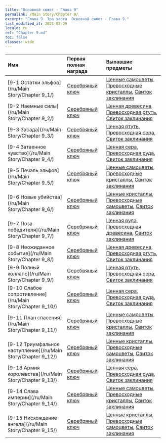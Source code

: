 ```yaml
---
title: "Основной сюжет - Глава 9"
permalink: /Main Story/Chapter 9/
excerpt: "Глава 9. Эра хаоса  Основной сюжет - Глава 9."
last_modified_at: 2021-03-29
locale: ru
ref: "Chapter 9.md"
toc: false
classes: wide
---
```


  | Имя |  Первая полная награда | Выпавшие предметы |
  |:------------|:------------|:------------| 
  | [9-1 Остатки эльфов](/ru/Main Story/Chapter 9_1/) | [Серебряный ключ](/ru/Items/con_693/) | [Ценные самоцветы](/ru/Items/mat_30/), [Превосходные кристаллы](/ru/Items/mat_24/), [Свиток заклинания](/ru/Items/con_694/) |
  | [9-2 Наемные силы](/ru/Main Story/Chapter 9_2/) | [Серебряный ключ](/ru/Items/con_693/) | [Ценная древесина](/ru/Items/mat_27/), [Превосходная ртуть](/ru/Items/mat_21/), [Свиток заклинания](/ru/Items/con_694/) |
  | [9-3 Засада](/ru/Main Story/Chapter 9_3/) | [Серебряный ключ](/ru/Items/con_693/) | [Ценная ртуть](/ru/Items/mat_28/), [Превосходная сера](/ru/Items/mat_22/), [Свиток заклинания](/ru/Items/con_694/) |
  | [9-4 Затаенное чувство](/ru/Main Story/Chapter 9_4/) | [Серебряный ключ](/ru/Items/con_693/) | [Ценная сера](/ru/Items/mat_29/), [Превосходная руда](/ru/Items/mat_19/), [Свиток заклинания](/ru/Items/con_694/) |
  | [9-5 Печаль эльфов](/ru/Main Story/Chapter 9_5/) | [Серебряный ключ](/ru/Items/con_693/) | [Ценные самоцветы](/ru/Items/mat_30/), [Превосходные кристаллы](/ru/Items/mat_24/), [Свиток заклинания](/ru/Items/con_694/) |
  | [9-6 Новые убийства](/ru/Main Story/Chapter 9_6/) | [Серебряный ключ](/ru/Items/con_693/) | [Ценные кристаллы](/ru/Items/mat_31/), [Превосходные самоцветы](/ru/Items/mat_23/), [Свиток заклинания](/ru/Items/con_694/) |
  | [9-7 Поза победителя](/ru/Main Story/Chapter 9_7/) | [Серебряный ключ](/ru/Items/con_693/) | [Ценная руда](/ru/Items/mat_26/), [Превосходная древесина](/ru/Items/mat_20/), [Свиток заклинания](/ru/Items/con_694/) |
  | [9-8 Неожиданное событие](/ru/Main Story/Chapter 9_8/) | [Серебряный ключ](/ru/Items/con_693/) | [Ценная древесина](/ru/Items/mat_27/), [Превосходная ртуть](/ru/Items/mat_21/), [Свиток заклинания](/ru/Items/con_694/) |
  | [9-9 Полный коллапс](/ru/Main Story/Chapter 9_9/) | [Серебряный ключ](/ru/Items/con_693/) | [Ценная ртуть](/ru/Items/mat_28/), [Превосходная сера](/ru/Items/mat_22/), [Свиток заклинания](/ru/Items/con_694/) |
  | [9-10 Слабое сопротивление](/ru/Main Story/Chapter 9_10/) | [Серебряный ключ](/ru/Items/con_693/) | [Ценная сера](/ru/Items/mat_29/), [Превосходная руда](/ru/Items/mat_19/), [Свиток заклинания](/ru/Items/con_694/) |
  | [9-11 План спасения](/ru/Main Story/Chapter 9_11/) | [Серебряный ключ](/ru/Items/con_693/) | [Ценные самоцветы](/ru/Items/mat_30/), [Превосходные кристаллы](/ru/Items/mat_24/), [Свиток заклинания](/ru/Items/con_694/) |
  | [9-12 Триумфальное наступление](/ru/Main Story/Chapter 9_12/) | [Серебряный ключ](/ru/Items/con_693/) | [Ценные кристаллы](/ru/Items/mat_31/), [Превосходные самоцветы](/ru/Items/mat_23/), [Свиток заклинания](/ru/Items/con_694/) |
  | [9-13 Армия королевства](/ru/Main Story/Chapter 9_13/) | [Серебряный ключ](/ru/Items/con_693/) | [Ценная сера](/ru/Items/mat_29/), [Превосходная руда](/ru/Items/mat_19/), [Свиток заклинания](/ru/Items/con_694/) |
  | [9-14 Слава империи](/ru/Main Story/Chapter 9_14/) | [Серебряный ключ](/ru/Items/con_693/) | [Ценные самоцветы](/ru/Items/mat_30/), [Превосходные кристаллы](/ru/Items/mat_24/), [Свиток заклинания](/ru/Items/con_694/) |
  | [9-15 Нисхождение ангела](/ru/Main Story/Chapter 9_15/) | [Серебряный ключ](/ru/Items/con_693/) | [Ценные кристаллы](/ru/Items/mat_31/), [Превосходные самоцветы](/ru/Items/mat_23/), [Свиток заклинания](/ru/Items/con_694/) |
